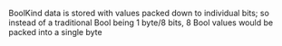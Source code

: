 BoolKind data is stored with values packed down to individual bits; so instead of a traditional Bool being 1 byte/8 bits, 8 Bool values would be packed into a single byte
